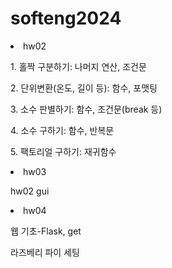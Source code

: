 # softeng2024
<li>hw02</li>
  <p>1. 홀짝 구분하기: 나머지 연산, 조건문</p>
  <p>2. 단위변환(온도, 길이 등): 함수, 포맷팅</p>
  <p>3. 소수 판별하기: 함수, 조건문(break 등)</p>
  <p>4. 소수 구하기: 함수, 반복문</p>
  <p>5. 팩토리얼 구하기: 재귀함수</p>
  <p6. 1-100까지 짝수의 합 구하기: 반복문, 조건문, 지능형 리스트, 수학함수></p>
<li>hw03</li>
<p>hw02 gui</p>
<li>hw04</li>
<p>웹 기초-Flask, get</p>
<p>라즈베리 파이 세팅</p>
